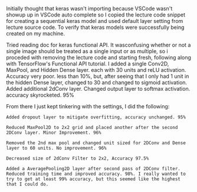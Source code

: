 Initially thought that keras wasn't importing because VSCode wasn't showup up in VSCode auto complete so I copied the lecture code snippet for creating a sequential keras model and used default layer setting from lecture source code. To verify that keras models were successfully being created on my machine. 

Tried reading doc for keras functional API. It wasconfusing whether or not a single image should be treated as a single input or as multiple, so i proceded with removing the lecture code and starting fresh, following along with TensorFlow's Functional API tutorial. I added a single Conv2D, MaxPool, and Hidden Dense layer. each with 30 units and reLU activation. Accuracy very poor. less than 10%, but, after seeing that I only had 1 unit in the hidden Dense layer, changed to 30 and changed to sigmoid activation. Added additional 2dConv layer. Changed output layer to softmax activation. accuracy skyrocketed. 95%

From there I just kept tinkering with the settings, I did the following:

    Added dropout layer to mitigate overfitting, accuracy unchanged. 95%

    Reduced MaxPool2D to 2x2 grid and placed another after the second 2DConv layer. Minor Improvement. 96%

    Removed the 2nd max pool and changed unit sized for 2DConv and Dense layer to 60 units. No improvement. 96%

    Decreased size of 2dConv Filter to 2x2, Accuracy 97.5%

    Added a AveragePooling2D layer after second pass of 2DConv filter. Reduced training time and improved accuracy. 98%. I really wanted to try to get at least 99% accuracy, but this seemed like the highest that I could do.

